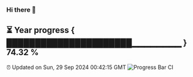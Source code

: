 ### Hi there 👋
⏳ Year progress { ██████████████████████▁▁▁▁▁▁▁▁ } 74.32 %
---
⏰ Updated on Sun, 29 Sep 2024 00:42:15 GMT
![Progress Bar CI](https://github.com/Moyi321/Moyi321/workflows/Progress%20Bar%20CI/badge.svg)
